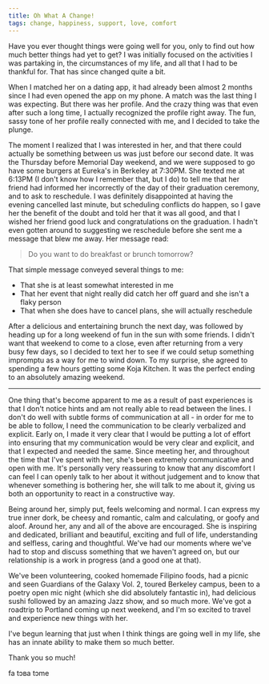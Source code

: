 ```yaml
---
title: Oh What A Change!
tags: change, happiness, support, love, comfort
---
```


Have you ever thought things were going well for you, only to find out how much
better things had yet to get? I was initially focused on the activities I was
partaking in, the circumstances of my life, and all that I had to be thankful
for. That has since changed quite a bit.

When I matched her on a dating app, it had already been almost 2 months since I
had even opened the app on my phone. A match was the last thing I was
expecting. But there was her profile. And the crazy thing was that even after
such a long time, I actually recognized the profile right away. The fun, sassy
tone of her profile really connected with me, and I decided to take the plunge.

The moment I realized that I was interested in her, and that there could
actually be something between us was just before our second date. It was the
Thursday before Memorial Day weekend, and we were supposed to go have some
burgers at Eureka's in Berkeley at 7:30PM. She texted me at 6:13PM (I don't
know how I remember that, but I do) to tell me that her friend had informed her
incorrectly of the day of their graduation ceremony, and to ask to reschedule.
I was definitely disappointed at having the evening cancelled last minute, but
scheduling conflicts do happen, so I gave her the benefit of the doubt and told
her that it was all good, and that I wished her friend good luck and
congratulations on the graduation. I hadn't even gotten around to suggesting we
reschedule before she sent me a message that blew me away. Her message read:
> Do you want to do breakfast or brunch tomorrow?

That simple message conveyed several things to me:
* That she is at least somewhat interested in me
* That her event that night really did catch her off guard and she isn't a
flaky person
* That when she does have to cancel plans, she will actually reschedule

After a delicious and entertaining brunch the next day, was followed by heading
up for a long weekend of fun in the sun with some friends. I didn't want that
weekend to come to a close, even after returning from a very busy few days, so
I decided to text her to see if we could setup something impromptu as a way for
me to wind down. To my surprise, she agreed to spending a few hours getting
some Koja Kitchen. It was the perfect ending to an absolutely amazing weekend.

---

One thing that's become apparent to me as a result of past experiences is that
I don't notice hints and am not really able to read between the lines. I don't
do well with subtle forms of communication at all - in order for me to be able
to follow, I need the communication to be clearly verbalized and explicit.
Early on, I made it very clear that I would be putting a lot of effort into
ensuring that my communication would be very clear and explicit, and that I
expected and needed the same. Since meeting her, and throughout the time that
I've spent with her, she's been extremely communicative and open with me. It's
personally very reassuring to know that any discomfort I can feel I can openly
talk to her about it without judgement and to know that whenever something is
bothering her, she will talk to me about it, giving us both an opportunity to
react in a constructive way.

Being around her, simply put, feels welcoming and normal. I can express my true
inner dork, be cheesy and romantic, calm and calculating, or goofy and aloof.
Around her, any and all of the above are encouraged. She is inspiring and
dedicated, brilliant and beautiful, exciting and full of life, understanding
and selfless, caring and thoughtful. We've had our moments where we've had to
stop and discuss something that we haven't agreed on, but our relationship is
a work in progress (and a good one at that).

We've been volunteering, cooked homemade Filipino foods, had a picnic and seen
Guardians of the Galaxy Vol. 2, toured Berkeley campus, been to a poetry open
mic night (which she did absolutely fantastic in), had delicious sushi followed
by an amazing Jazz show, and so much more. We've got a roadtrip to Portland
coming up next weekend, and I'm so excited to travel and experience new things
with her.

I've begun learning that just when I think things are going well in my life,
she has an innate ability to make them so much better.

Thank you so much!

fa tɔʙa tɔme
